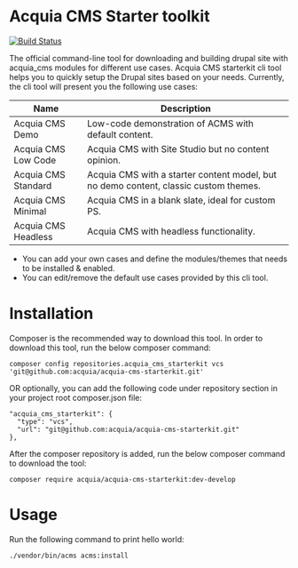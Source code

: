 # Acquia CMS Starter toolkit
[![Build Status](https://github.com/acquia/acquia-cms-starterkit/actions/workflows/acms.yml/badge.svg)](https://github.com/acquia/acquia-cms-starterkit)

The official command-line tool for downloading and building drupal site with acquia_cms modules for different use cases.
Acquia CMS starterkit cli tool helps you to quickly setup the Drupal sites based on your needs. Currently, the cli tool
will present you the following use cases:

| Name  | Description |
| ------------- | ------------- |
| Acquia CMS Demo  | Low-code demonstration of ACMS with default content.  |
| Acquia CMS Low Code  | Acquia CMS with Site Studio but no content opinion.  |
| Acquia CMS Standard  | Acquia CMS with a starter content model, but no demo content, classic custom themes.  |
| Acquia CMS Minimal  | Acquia CMS in a blank slate, ideal for custom PS.  |
| Acquia CMS Headless  | Acquia CMS with headless functionality.  |
- You can add your own cases and define the modules/themes that needs to be installed & enabled.
- You can edit/remove the default use cases provided by this cli tool.

# Installation
Composer is the recommended way to download this tool. In order to download this tool, run the below composer command:

```
composer config repositories.acquia_cms_starterkit vcs 'git@github.com:acquia/acquia-cms-starterkit.git'
```

OR optionally, you can add the following code under repository section in your project root composer.json file:

```
"acquia_cms_starterkit": {
  "type": "vcs",
  "url": "git@github.com:acquia/acquia-cms-starterkit.git"
},
```
After the composer repository is added, run the below composer command to download the tool:

```
composer require acquia/acquia-cms-starterkit:dev-develop
```

# Usage

Run the following command to print hello world:
```
./vendor/bin/acms acms:install
```
